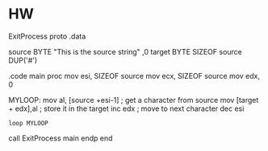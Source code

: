 # HW

ExitProcess proto
.data

source BYTE "This is the source string" ,0
target BYTE SIZEOF source DUP('#')


.code
main proc
	mov esi, SIZEOF source
	mov ecx, SIZEOF source
	mov edx, 0



MYLOOP:
	mov al, [source +esi-1]         ; get a character from source
	mov [target + edx],al        ; store it in the target
	inc edx                ; move to next character
	dec esi
   
	
	loop MYLOOP

   call ExitProcess
main endp
end
